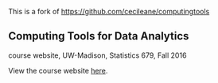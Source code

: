 This is a fork of https://github.com/cecileane/computingtools

## Computing Tools for Data Analytics
course website, UW-Madison, Statistics 679, Fall 2016

View the course website [here](http://cecileane.github.io/computingtools).

